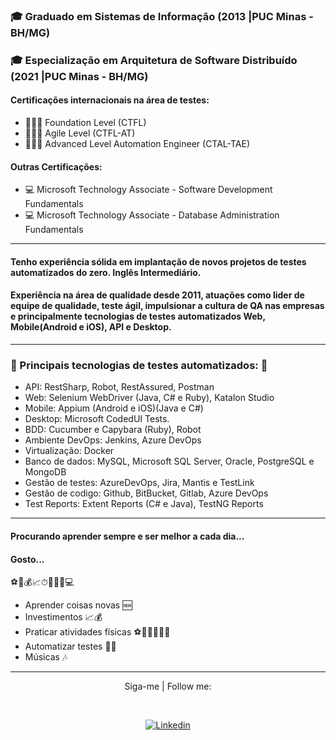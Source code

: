 
### 🎓 Graduado em Sistemas de Informação (2013 |PUC Minas - BH/MG)
### 🎓 Especialização em Arquitetura de Software Distribuído (2021 |PUC Minas - BH/MG)

#### Certificações internacionais na área de testes: 
  - 👨‍💻🔎 Foundation Level (CTFL) 
  - 👨‍💻🔎 Agile Level (CTFL-AT) 
  - 👨‍💻🔎 Advanced Level Automation Engineer (CTAL-TAE) 
#### Outras Certificações: 
  - 💻 Microsoft Technology Associate - Software Development Fundamentals
  - 💻 Microsoft Technology Associate - Database Administration Fundamentals 
---------------------------------
#### Tenho experiência sólida em implantação de novos projetos de testes automatizados do zero. Inglês Intermediário.
#### Experiência na área de qualidade desde 2011, atuações como lider de equipe de qualidade, teste ágil, impulsionar a cultura de QA nas empresas e principalmente tecnologias de testes automatizados Web, Mobile(Android e iOS), API e Desktop. 

------------------------------------------------------------------
### 🦾 Principais tecnologias de testes automatizados: 🤖
  - API: RestSharp, Robot, RestAssured, Postman
  - Web: Selenium WebDriver (Java, C# e Ruby), Katalon Studio
  - Mobile: Appium (Android e iOS)(Java e C#)
  - Desktop: Microsoft CodedUI Tests.
  - BDD: Cucumber e Capybara (Ruby), Robot
  - Ambiente DevOps: Jenkins, Azure DevOps
  - Virtualização: Docker
  - Banco de dados: MySQL, Microsoft SQL Server, Oracle, PostgreSQL e MongoDB 
  - Gestão de testes: AzureDevOps, Jira, Mantis e TestLink
  - Gestão de codigo: Github, BitBucket, Gitlab, Azure DevOps
  - Test Reports: Extent Reports (C# e Java), TestNG Reports 

---------------------------------




#### Procurando aprender sempre e ser melhor a cada dia...

#### Gosto...
⚽🎵💰📈⏱🦾🏃‍♂️💻
- Aprender coisas novas 🆕
- Investimentos 📈💰
- Praticar atividades físicas  ⚽🏃🏼‍♂️💪🏼
- Automatizar testes 🦾🤖
- Músicas 🎶

---------------------------------


<p align="center">Siga-me | Follow me:</p><br>
<p align="center">
<a href="https://www.linkedin.com/in/gerry-emerson-sousa/"><img alt="Linkedin" src="https://img.shields.io/badge/-LinkedIn-blue?style=for-the-badge&logo=Linkedin&logoColor=white"></a>
</p>

